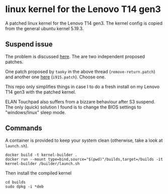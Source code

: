 # linux kernel for the Lenovo T14 gen3
A patched linux kernel for the Lenovo T14 gen3.
The kernel config is copied from the general ubuntu kernel 5.19.3.

## Suspend issue
The problem is discussed [here](https://gitlab.freedesktop.org/drm/intel/-/issues/5531).
The are two independent proposed patches.

One patch proposed by ```taoky``` in the above thread (```remove-return.patch```) and another one [here](https://patchwork.freedesktop.org/patch/488110/) (```i915.patch```).
Choose one.

This repo only simplifies things in case I to do a fresh install on my Lenovo T14 gen3 with the patched kernel.

ELAN Touchpad also suffers from a bizzare behaviour after S3 suspend.
The only (quick) solution I found is to change the BIOS settings to "windows/linux" sleep mode.

## Commands

A container is provided to keep your system clean (otherwise, take a look at ```launch.sh```).
```
docker build -t kernel-builder .
docker run --mount type=bind,source="$(pwd)"/builds,target=/builds -it kernel-builder /builder/launch.sh
```
Then install the compiled kernel
```
cd builds
sudo dpkg -i *deb
```
